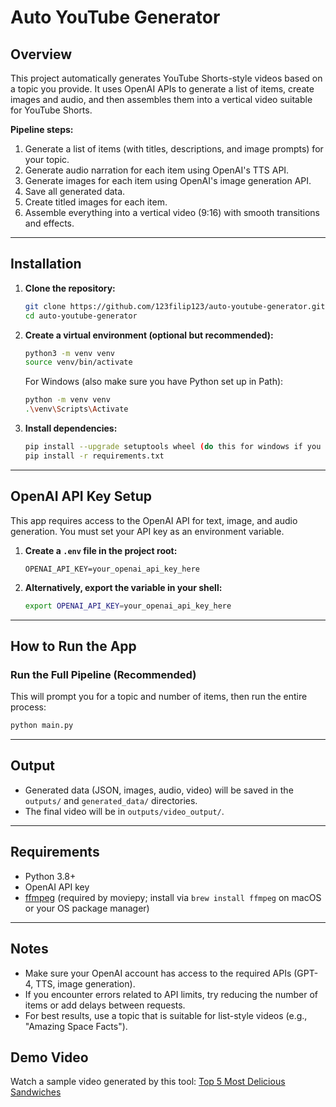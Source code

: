 # Auto YouTube Generator

## Overview

This project automatically generates YouTube Shorts-style videos based on a topic you provide. It uses OpenAI APIs to generate a list of items, create images and audio, and then assembles them into a vertical video suitable for YouTube Shorts.

**Pipeline steps:**

1. Generate a list of items (with titles, descriptions, and image prompts) for your topic.
2. Generate audio narration for each item using OpenAI's TTS API.
3. Generate images for each item using OpenAI's image generation API.
4. Save all generated data.
5. Create titled images for each item.
6. Assemble everything into a vertical video (9:16) with smooth transitions and effects.

---

## Installation

1. **Clone the repository:**

   ```bash
   git clone https://github.com/123filip123/auto-youtube-generator.git
   cd auto-youtube-generator
   ```

2. **Create a virtual environment (optional but recommended):**

   ```bash
   python3 -m venv venv
   source venv/bin/activate
   ```

   For Windows (also make sure you have Python set up in Path):

   ```bash
   python -m venv venv
   .\venv\Scripts\Activate
   ```

3. **Install dependencies:**

   ```bash
   pip install --upgrade setuptools wheel (do this for windows if you have issues)
   pip install -r requirements.txt
   ```

---

## OpenAI API Key Setup

This app requires access to the OpenAI API for text, image, and audio generation. You must set your API key as an environment variable.

1. **Create a `.env` file in the project root:**

   ```env
   OPENAI_API_KEY=your_openai_api_key_here
   ```

2. **Alternatively, export the variable in your shell:**
   ```bash
   export OPENAI_API_KEY=your_openai_api_key_here
   ```

---

## How to Run the App

### Run the Full Pipeline (Recommended)

This will prompt you for a topic and number of items, then run the entire process:

```bash
python main.py
```

---

## Output

- Generated data (JSON, images, audio, video) will be saved in the `outputs/` and `generated_data/` directories.
- The final video will be in `outputs/video_output/`.

---

## Requirements

- Python 3.8+
- OpenAI API key
- [ffmpeg](https://ffmpeg.org/) (required by moviepy; install via `brew install ffmpeg` on macOS or your OS package manager)

---

## Notes

- Make sure your OpenAI account has access to the required APIs (GPT-4, TTS, image generation).
- If you encounter errors related to API limits, try reducing the number of items or add delays between requests.
- For best results, use a topic that is suitable for list-style videos (e.g., "Amazing Space Facts").

## Demo Video

Watch a sample video generated by this tool: [Top 5 Most Delicious Sandwiches](https://www.youtube.com/shorts/s9-JNQis_JI?feature=share)
